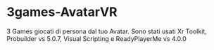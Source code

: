 # 3games-AvatarVR
3 Games giocati di persona dal tuo Avatar.
Sono stati usati Xr Toolkit, Probuilder vs 5.0.7, Visual Scripting e ReadyPlayerMe vs 4.0.0
